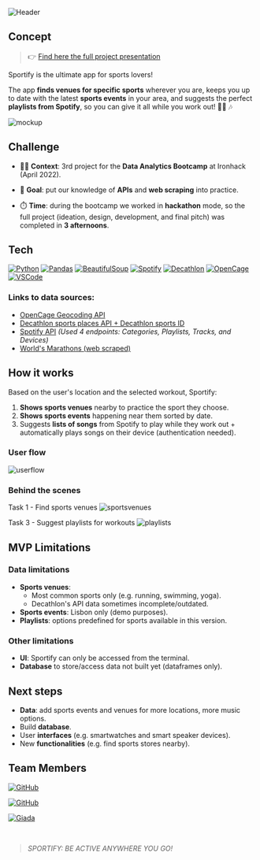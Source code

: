 ![Header](https://raw.githubusercontent.com/mgluengo/sportifyapp/master/images/header.png "Header")

## Concept

> :point_right: [Find here the full project presentation](https://speakerdeck.com/mgluengo/sportify-app)


Sportify is the ultimate app for sports lovers!  

The app **finds venues for specific sports** wherever you are, keeps you up to date with the latest **sports events** in your area, and suggests the perfect **playlists from Spotify**, so you can give it all while you work out! :running_woman: :notes:

![mockup](https://raw.githubusercontent.com/mgluengo/sportifyapp/master/images/mockup.png "Mockup")

## Challenge

- :woman_student: **Context**: 3rd project for the **Data Analytics Bootcamp** at Ironhack (April 2022). 

- :dart: **Goal**: put our knowledge of **APIs** and **web scraping** into practice. 

- :stopwatch: **Time**: during the bootcamp we worked in **hackathon** mode, so the full project (ideation, design, development, and final pitch) was completed in **3 afternoons**. 


## Tech
[![Python](https://img.shields.io/badge/Python-F7DF1E?style=for-the-badge&logo=python&logoColor=white&labelColor=101010)]()
[![Pandas](https://img.shields.io/badge/Pandas-3A1C66?style=for-the-badge&logo=pandas&logoColor=white&labelColor=101010)]()
[![BeautifulSoup](https://img.shields.io/badge/BeautifulSoup-232F3E?style=for-the-badge&logo=beautifoul-soup&logoColor=white&labelColor=101010)]()
[![Spotify](https://img.shields.io/badge/Spotify_API-3DDC84?style=for-the-badge&logo=spotify&logoColor=white&labelColor=101010)]()
[![Decathlon](https://img.shields.io/badge/Decathlon_API-14a1f0?style=for-the-badge&logo=decathlon&logoColor=white&labelColor=101010)]()
[![OpenCage](https://img.shields.io/badge/OpenCage_API-47A248?style=for-the-badge&logo=opencage&logoColor=white&labelColor=101010)]()
[![VSCode](https://img.shields.io/badge/VSCode-14a1f0?style=for-the-badge&logo=visualstudiocode&logoColor=white&labelColor=101010)]()

### Links to data sources:
- [OpenCage Geocoding API](https://opencagedata.com)
- [Decathlon sports places API + Decathlon sports ID](https://developers.decathlon.com/products/sport-places/docs)
- [Spotify API](https://developer.spotify.com/documentation/web-api/) *(Used 4 endpoints: Categories, Playlists, Tracks, and Devices)*
- [World's Marathons (web scraped)](https://worldsmarathons.com/)

## How it works

Based on the user's location and the selected workout, Sportify:
1. **Shows  sports venues** nearby to practice the sport they choose.
2. **Shows sports events** happening near them sorted by date.
3. Suggests **lists of songs** from Spotify to play while they work out + automatically plays songs on their device (authentication needed).

### User flow

![userflow](https://raw.githubusercontent.com/mgluengo/sportifyapp/master/images/userflow.png "Userflow")

### Behind the scenes

Task 1 - Find sports venues
![sportsvenues](https://raw.githubusercontent.com/mgluengo/sportifyapp/master/images/sportsvenues.png "Venues")

Task 3 - Suggest playlists for workouts
![playlists](https://raw.githubusercontent.com/mgluengo/sportifyapp/master/images/sportsmusic.png "Playlist")

## MVP Limitations

### Data limitations
- **Sports venues**: 
  - Most common sports only (e.g. running, swimming, yoga).
  - Decathlon's API data sometimes incomplete/outdated.  
- **Sports events**: Lisbon only (demo purposes).
- **Playlists**: options predefined for sports available in this version.

### Other limitations
- **UI**: Sportify can only be accessed from the terminal.
- **Database** to store/access data not built yet (dataframes only). 

## Next steps
- **Data**: add sports events and venues for more locations, more music options.
- Build **database**.
- User **interfaces** (e.g. smartwatches and smart speaker devices).
- New **functionalities** (e.g. find sports stores nearby). 

## Team Members

[![GitHub](https://img.shields.io/badge/GitHub-asier3-F7DF1E?style=for-the-badge&logo=github&logoColor=white&labelColor=101010)](https://github.com/asier3)

[![GitHub](https://img.shields.io/badge/GitHub-mgluengo-F7DF1E?style=for-the-badge&logo=github&logoColor=white&labelColor=101010)](https://github.com/mgluengo)

[![Giada](https://img.shields.io/badge/Giada_Sartori-F7DF1E?style=for-the-badge&logo=&logoColor=white&labelColor=101010)]()

</br>

> *SPORTIFY: BE ACTIVE ANYWHERE YOU GO!*
